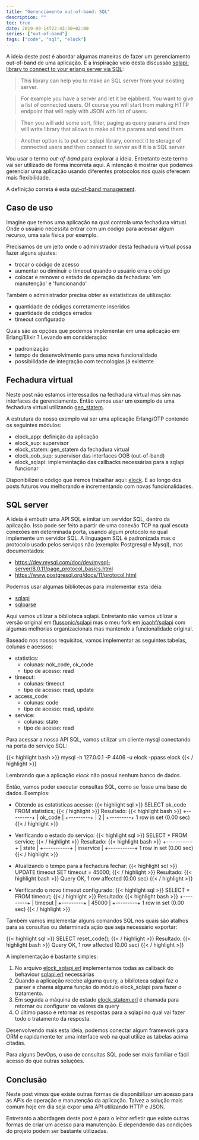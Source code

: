 ```yaml
---
title: "Gerenciamento out-of-band: SQL"
description: ""
toc: true
date: 2019-09-14T22:43:50+02:00
series: ["out-of-band"] 
tags: ["code", "sql", "elock"]
---
```


A ideia deste post é abordar algumas maneiras de fazer um gerenciamento out-of-band de uma aplicação. E a inspiração veio desta discussão [sqlapi: library to connect to your erlang server via SQL](http://erlang.org/pipermail/erlang-questions/2018-March/095064.html):

> This library can help you to make an SQL server from your existing server.

> For example you have a server and let it be ejabberd. You want to give a
list of connected users.
Of course you will start from making HTTP endpoint that will reply with
JSON with list of users.

> Then you will add some sort, filter, paging as query params and then will
write library that allows to make all this params and send them.

> Another option is to put our sqlapi library, connect it to storage of
connected users and then connect to server as if it is a SQL server.

Vou usar o termo _out-of-band_ para explorar a ideia. Entretanto este termo vai ser utilizado de forma incorreta aqui. A intenção é mostrar que podemos gerenciar uma aplicação usando diferentes protocolos nos quais oferecem mais flexibilidade.

A definição correta é esta [out-of-band management](https://en.wikipedia.org/wiki/Out-of-band_management).

## Caso de uso

Imagine que temos uma aplicação na qual controla uma fechadura virtual. Onde o usuário necessita entrar com um código para acessar algum recurso, uma sala física por exemplo.

Precisamos de um jeito onde o administrador desta fechadura virtual possa fazer alguns ajustes:

* trocar o código de acesso
* aumentar ou diminuir o timeout quando o usuário erra o código
* colocar e remover o estado de operação da fechadura: 'em manutenção' e 'funcionando'

Também o administrador precisa obter as estatísticas de utilização:

* quantidade de códigos corretamente inseridos
* quantidade de códigos errados
* timeout configurado

Quais são as opções que podemos implementar em uma aplicação em Erlang/Elixir ? Levando em consideração:

* padronização
* tempo de desenvolvimento para uma nova funcionalidade
* possibilidade de integração com tecnologias já existente

## Fechadura virtual

Neste post não estamos interessados na fechadura virtual mas sim nas interfaces de gerenciamento. Então vamos usar um exemplo de uma fechadura virtual utilizando [gen_statem](http://erlang.org/doc/design_principles/statem.html#example).

A estrutura do nosso exemplo vai ser uma aplicação Erlang/OTP contendo os seguintes módulos:

* elock_app: definição da aplicação
* elock_sup: supervisor
* elock_statem: gen_statem da fechadura virtual
* elock_oob_sup: supervisor das interfaces OOB (out-of-band)
* elock_sqlapi: implementação das callbacks necessárias para a sqlapi funcionar

Disponibilizei o código que iremos trabalhar aqui: [elock](https://github.com/joaohf/elock). E ao longo dos posts futuros vou melhorando e incrementando com novas funcionalidades.

## SQL server

A ideia é embutir uma API SQL e imitar um servidor SQL, dentro da aplicação. Isso pode ser feito a partir de uma conexão TCP na qual escuta conexões em determinada porta, usando algum protocolo no qual implemente um servidor SQL. A linguagem SQL é padronizada mas o protocolo usado pelos serviços não (exemplo: Postgresql e Mysql), mas documentados:

* https://dev.mysql.com/doc/dev/mysql-server/8.0.11/page_protocol_basics.html
* https://www.postgresql.org/docs/11/protocol.html

Podemos usar algumas bibliotecas para implementar esta idéia:

* [sqlapi](https://github.com/flussonic/sqlapi)
* [sqlparse](https://github.com/K2InformaticsGmbH/sqlparse)

Aqui vamos utilizar a biblioteca sqlapi. Entretanto não vamos utilizar a versão original em [flussonic/sqlapi](https://github.com/flussonic/sqlapi) mas o meu fork em [joaohf/sqlapi](https://github.com/joaohf/sqlapi) com algumas melhorias organizacionais mas mantendo a funcionalidade original.

Baseado nos nossos requisitos, vamos implementar as seguintes tabelas, colunas e acessos:

* statistics:
  * colunas: nok_code, ok_code
  * tipo de acesso: read
* timeout:
  * colunas: timeout
  * tipo de acesso: read, update
* access_code:
  * colunas: code
  * tipo de acesso: read, update
* service:
  * colunas: state
  * tipo de acesso: read

Para acessar a nossa API SQL, vamos utilizar um cliente mysql conectando na porta do serviço SQL:

{{< highlight bash >}}
mysql -h 127.0.0.1 -P 4406 -u elock -ppass elock
{{< / highlight >}}

Lembrando que a aplicação _elock_ não possui nenhum banco de dados.

Então, vamos poder executar consultas SQL, como se fosse uma base de dados. Exemplos:

* Obtendo as estatísticas acesso:
{{< highlight sql >}}
SELECT ok_code FROM statistics;
{{< / highlight >}}
Resultado:
{{< highlight bash >}}
+---------+
| ok_code |
+---------+
|       2 |
+---------+
1 row in set (0.00 sec)
{{< / highlight >}}

* Verificando o estado do serviço:
{{< highlight sql >}}
SELECT * FROM service;
{{< / highlight >}}
Resultado:
{{< highlight bash >}}
+-----------+
| state     |
+-----------+
| inservice |
+-----------+
1 row in set (0.00 sec)
{{< / highlight >}}

* Atualizando o tempo para a fechadura fechar:
{{< highlight sql >}}
UPDATE timeout SET timeout = 45000;
{{< / highlight >}}
Resultado:
{{< highlight bash >}}
Query OK, 1 row affected (0.00 sec)
{{< / highlight >}}

* Verificando o novo timeout configurado:
{{< highlight sql >}}
SELECT * FROM timeout;
{{< / highlight >}}
Resultado:
{{< highlight bash >}}
+---------+
| timeout |
+---------+
|   45000 |
+---------+
1 row in set (0.00 sec)
{{< / highlight >}}

Também vamos implementar alguns comandos SQL nos quais são atalhos para as consultas ou determinada ação que seja necessário exportar:

{{< highlight sql >}}
SELECT reset_code();
{{< / highlight >}}
Resultado:
{{< highlight bash >}}
Query OK, 1 row affected (0.00 sec)
{{< / highlight >}}

A implementação é bastante simples:

1. No arquivo [elock_sqlapi.erl](https://github.com/joaohf/elock/blob/mignon-17/src/elock_sqlapi.erl) implementamos todas as callback do behaviour [sqlapi.erl](https://github.com/joaohf/sqlapi/src/sqlapi.erl) necessárias
2. Quando a aplicação recebe alguma query, a biblioteca sqlapi faz o parser e chama alguma função do módulo elock_sqlapi para fazer o tratamento.
3. Em seguida a máquina de estado [elock_statem.erl](https://github.com/joaohf/elock/blob/mignon-17/src/elock_statem.erl) é chamada para retornar ou configurar os valores da query
4. O último passo é retornar as respostas para a sqlapi no qual vai fazer todo o tratamento da resposta.

Desenvolvendo mais esta ideia, podemos conectar algum framework para ORM e rapidamente ter uma interface web na qual utilize as tabelas acima citadas.

Para alguns DevOps, o uso de consultas SQL pode ser mais familiar e fácil acesso do que outras soluções.

## Conclusão

Neste post vimos que existe outras formas de disponibilizar um acesso para as APIs de operação e manutenção da aplicação. Talvez a solução mais comum hoje em dia seja expor uma API utilizando HTTP e JSON.

Entretanto a abordagem deste post é para o leitor refletir que existe outras formas de criar um acesso para manutenção. E dependendo das condições do projeto podem ser bastante utilizadas.
